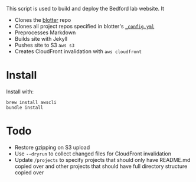 This script is used to build and deploy the Bedford lab website. It

* Clones the [blotter](https://github.com/blab/blotter) repo
* Clones all project repos specified in blotter's [`_config.yml`](https://github.com/blab/blotter/blob/master/_config.yml)
* Preprocesses Markdown
* Builds site with Jekyll
* Pushes site to S3 `aws s3`
* Creates CloudFront invalidation with `aws cloudfront`

# Install

Install with:
```
brew install awscli
bundle install
```

# Todo

* Restore gzipping on S3 upload
* Use `--dryrun` to collect changed files for CloudFront invalidation
* Update `/projects` to specify projects that should only have README.md copied over and other projects that should have full directory structure copied over
